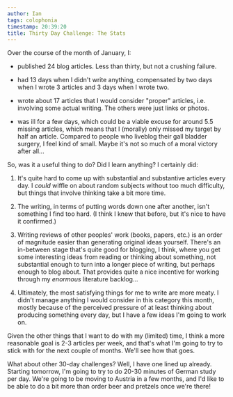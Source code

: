```yaml
---
author: Ian
tags: colophonia
timestamp: 20:39:20
title: Thirty Day Challenge: The Stats
---
```

Over the course of the month of January, I:

* published 24 blog articles.  Less than thirty, but not a crushing
failure.

* had 13 days when I didn't write anything, compensated by two days
when I wrote 3 articles and 3 days when I wrote two.

* wrote about 17 articles that I would consider "proper" articles,
i.e. involving some actual writing.  The others were just links or
photos.

* was ill for a few days, which could be a viable excuse for around
5.5 missing articles, which means that I (morally) only missed my
target by half an article.  Compared to people who liveblog their gall
bladder surgery, I feel kind of small.  Maybe it's not so much of a
moral victory after all...

So, was it a useful thing to do?  Did I learn anything?  I certainly
did:

1. It's quite hard to come up with substantial and substantive
articles every day.  I *could* wiffle on about random subjects without
too much difficulty, but things that involve thinking take a bit more
time.

2. The writing, in terms of putting words down one after another,
isn't something I find too hard.  (I think I knew that before, but
it's nice to have it confirmed.)

3. Writing reviews of other peoples' work (books, papers, etc.) is an
order of magnitude easier than generating original ideas yourself.
There's an in-between stage that's quite good for blogging, I think,
where you get some interesting ideas from reading or thinking about
something, not substantial enough to turn into a longer piece of
writing, but perhaps enough to blog about.  That provides quite a nice
incentive for working through my *enormous* literature backlog...

4. Ultimately, the most satisfying things for me to write are more
meaty.  I didn't manage anything I would consider in this category
this month, mostly because of the perceived pressure of at least
thinking about producing something every day, but I have a few ideas
I'm going to work on.

Given the other things that I want to do with my (limited) time, I
think a more reasonable goal is 2-3 articles per week, and that's what
I'm going to try to stick with for the next couple of months.  We'll
see how that goes.

What about other 30-day challenges?  Well, I have one lined up
already.  Starting tomorrow, I'm going to try to do 20-30 minutes of
German study per day.  We're going to be moving to Austria in a few
months, and I'd like to be able to do a bit more than order beer and
pretzels once we're there!
